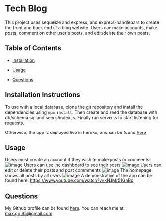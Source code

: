 # Tech Blog



This project uses sequelize and express, and express-handlebars to create the front and back end of a blog website. Users can make accounts, make posts, comment on other
user's posts, and edit/delete their own posts.

## Table of Contents

* [Installation](#installation)

* [Usage](#usage)

* [Questions](#questions)


## Installation Instructions <a name="installation"></a>
To use with a local database, clone the git repository and install the dependencies using ```npm install```. Then create and seed the database with  db/schema.sql and seeds/index.js. Finally run server.js to start listening for requests.

Otherwise, the app is deployed live in heroku, and can be found [here](https://tech-blog-smg061.herokuapp.com/)

## Usage <a name="usage"></a>

Users must create an account if they wish to make posts or comments: 
![image](https://user-images.githubusercontent.com/47426171/121284203-0fc8b100-c8a2-11eb-88a6-f66a1b266a1c.png)
Users can use the dashboard to see their posts
![image](https://user-images.githubusercontent.com/47426171/121284417-6cc46700-c8a2-11eb-8c4e-d1ce8b8c9f16.png)
Users can edit or delete their posts and post commments
![image](https://user-images.githubusercontent.com/47426171/121284367-5cac8780-c8a2-11eb-8a29-e567e26dadec.png)
The homepage shows all posts by all users
![image](https://user-images.githubusercontent.com/47426171/121284336-4dc5d500-c8a2-11eb-91f5-6e42d229730e.png)
A demonstration of the app can be found here: https://www.youtube.com/watch?v=kNJMr51GaBo


## Questions <a name="questions"></a>
My Github profile can be found [here](https://github.com/smg061). 
You can reach me at: max.go.95@gmail.com




